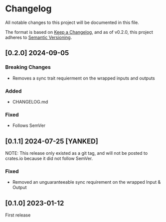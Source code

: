 # Changelog

All notable changes to this project will be documented in this file.

The format is based on [Keep a Changelog](https://keepachangelog.com/en/1.1.0/),
and as of v0.2.0, this project adheres to [Semantic Versioning](https://semver.org/spec/v2.0.0.html).

## [0.2.0] 2024-09-05

### Breaking Changes

- Removes a sync trait requierment on the wrapped inputs and outputs

### Added

- CHANGELOG.md

### Fixed

- Follows SemVer

## [0.1.1] 2024-07-25 [YANKED]

NOTE: This release only existed as a git tag, and will not be posted to 
crates.io because it did not follow SemVer.

### Fixed

- Removed an unguaranteeable sync requirement on the wrapped Input & Output

## [0.1.0] 2023-01-12

First release
